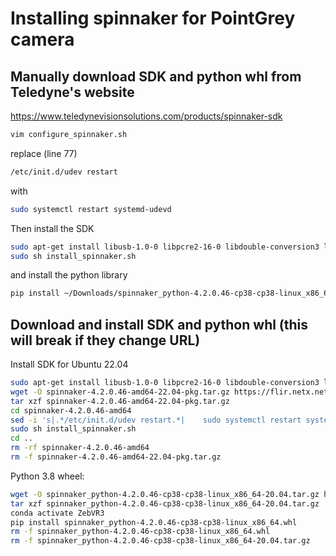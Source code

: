 # Installing spinnaker for PointGrey camera

## Manually download SDK and python whl from Teledyne's website

https://www.teledynevisionsolutions.com/products/spinnaker-sdk

```bash
vim configure_spinnaker.sh
```

replace (line 77)

```bash
/etc/init.d/udev restart
```

with 

```bash
sudo systemctl restart systemd-udevd
```

Then install the SDK

```bash
sudo apt-get install libusb-1.0-0 libpcre2-16-0 libdouble-conversion3 libxcb-xinput0 libxcb-xinerama0 qtbase5-dev qtchooser qt5-qmake qtbase5-dev-tools
sudo sh install_spinnaker.sh
```

and install the python library

```bash
pip install ~/Downloads/spinnaker_python-4.2.0.46-cp38-cp38-linux_x86_64-20.04/spinnaker_python-4.2.0.46-cp38-cp38-linux_x86_64.whl
```

## Download and install SDK and python whl (this will break if they change URL)

Install SDK for Ubuntu 22.04

```bash
sudo apt-get install libusb-1.0-0 libpcre2-16-0 libdouble-conversion3 libxcb-xinput0 libxcb-xinerama0 qtbase5-dev qtchooser qt5-qmake qtbase5-dev-tools
wget -O spinnaker-4.2.0.46-amd64-22.04-pkg.tar.gz https://flir.netx.net/file/asset/68771/original/attachment
tar xzf spinnaker-4.2.0.46-amd64-22.04-pkg.tar.gz
cd spinnaker-4.2.0.46-amd64
sed -i 's|.*/etc/init.d/udev restart.*|    sudo systemctl restart systemd-udevd|' configure_spinnaker.sh
sudo sh install_spinnaker.sh
cd ..
rm -rf spinnaker-4.2.0.46-amd64
rm -f spinnaker-4.2.0.46-amd64-22.04-pkg.tar.gz
```

Python 3.8 wheel:

```bash
wget -O spinnaker_python-4.2.0.46-cp38-cp38-linux_x86_64-20.04.tar.gz https://flir.netx.net/file/asset/68776/original/attachment
tar xzf spinnaker_python-4.2.0.46-cp38-cp38-linux_x86_64-20.04.tar.gz
conda activate ZebVR3
pip install spinnaker_python-4.2.0.46-cp38-cp38-linux_x86_64.whl
rm -f spinnaker_python-4.2.0.46-cp38-cp38-linux_x86_64.whl
rm -f spinnaker_python-4.2.0.46-cp38-cp38-linux_x86_64-20.04.tar.gz
```

